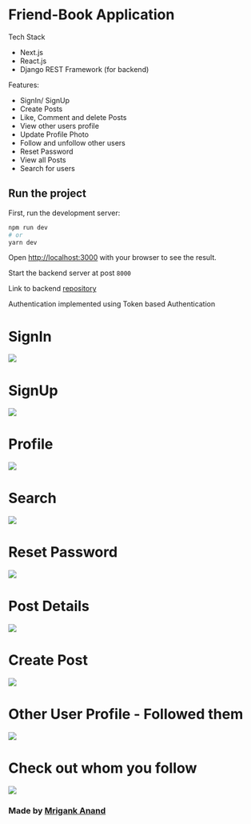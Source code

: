 # Friend-Book Application
Tech Stack
- Next.js
- React.js
- Django REST Framework (for backend)

Features:

- SignIn/ SignUp
- Create Posts
- Like, Comment and delete Posts
- View other users profile
- Update Profile Photo
- Follow and unfollow other users
- Reset Password
- View all Posts
- Search for users

## Run the project

First, run the development server:

```bash
npm run dev
# or
yarn dev
```

Open [http://localhost:3000](http://localhost:3000) with your browser to see the result.

Start the backend server at post `8000`

Link to backend [repository](https://github.com/spiderxm/friend-book-backend)

Authentication implemented using Token based Authentication

# SignIn

![](docs/screenshots/signin.png)

# SignUp

![](docs/screenshots/signup.png)

# Profile

![](docs/screenshots/profile.png)

# Search

![](docs/screenshots/search.png)

# Reset Password

![](docs/screenshots/reset-password.png)

# Post Details

![](docs/screenshots/view-post.png)

# Create Post

![](docs/screenshots/create-posts.png)

# Other User Profile - Followed them

![](docs/screenshots/view-details-of-other-user.png)

# Check out whom you follow
![](docs/screenshots/following.png)

### Made by [Mrigank Anand](https://github.com/spiderxm)